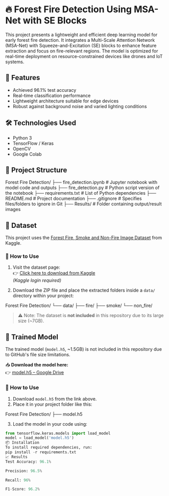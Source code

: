 # 🔥 Forest Fire Detection Using MSA-Net with SE Blocks

This project presents a lightweight and efficient deep learning model for early forest fire detection. It integrates a Multi-Scale Attention Network (MSA-Net) with Squeeze-and-Excitation (SE) blocks to enhance feature extraction and focus on fire-relevant regions. The model is optimized for real-time deployment on resource-constrained devices like drones and IoT systems.

## 🚀 Features
- Achieved 96.1% test accuracy
- Real-time classification performance
- Lightweight architecture suitable for edge devices
- Robust against background noise and varied lighting conditions

## 🛠️ Technologies Used
- Python 3
- TensorFlow / Keras
- OpenCV
- Google Colab

## 📁 Project Structure

Forest Fire Detection/
├── fire_detection.ipynb # Jupyter notebook with model code and outputs
├── fire_detection.py # Python script version of the notebook
├── requirements.txt # List of Python dependencies
├── README.md # Project documentation
├── .gitignore # Specifies files/folders to ignore in Git
├── Results/ # Folder containing output/result images
## 📁 Dataset

This project uses the [Forest Fire, Smoke and Non-Fire Image Dataset](https://www.kaggle.com/datasets/amerzishminha/forest-fire-smoke-and-non-fire-image-dataset?resource=download) from Kaggle.

### 🔽 How to Use

1. Visit the dataset page:  
👉 [Click here to download from Kaggle](https://www.kaggle.com/datasets/amerzishminha/forest-fire-smoke-and-non-fire-image-dataset?resource=download)  
*(Kaggle login required)*

2. Download the ZIP file and place the extracted folders inside a `data/` directory within your project:

Forest Fire Detection/
└── data/
├── fire/
├── smoke/
└── non_fire/

> ⚠️ Note: The dataset is **not included** in this repository due to its large size (~7GB).

## 🎯 Trained Model

The trained model (`model.h5`, ~1.5GB) is not included in this repository due to GitHub's file size limitations.

📥 **Download the model here:**  
👉 [model.h5 – Google Drive](https://drive.google.com/file/d/1-U_XCgM0Ay_yztxzjdDrNJIOjLS_86tQ/view?usp=sharing)

### 🔧 How to Use

1. Download `model.h5` from the link above.
2. Place it in your project folder like this:

Forest Fire Detection/
├── model.h5

3. Load the model in your code using:

```python
from tensorflow.keras.models import load_model
model = load_model('model.h5')
📦 Installation
To install required dependencies, run:
pip install -r requirements.txt
📈 Results
Test Accuracy: 96.1%

Precision: 96.5%

Recall: 96%

F1-Score: 96.2%

